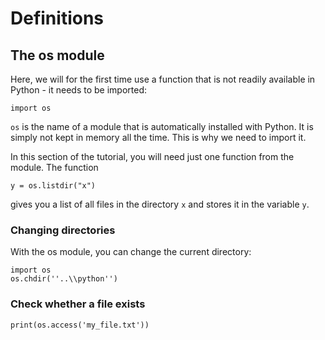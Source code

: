 
# Definitions

## The os module

Here, we will for the first time use a function that is not readily available in Python - it needs to be imported:

    import os

`os` is the name of a module that is automatically installed with Python. It is simply not kept in memory all the time. This is why we need to import it.

In this section of the tutorial, you will need just one function from the module. The function 
    
    y = os.listdir("x")

gives you a list of all files in the directory `x` and stores it in the variable `y`.

### Changing directories

With the os module, you can change the current directory:

    import os
    os.chdir(''..\\python'')

### Check whether a file exists

    print(os.access('my_file.txt'))
    